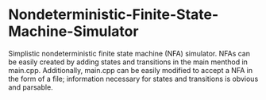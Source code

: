 # Nondeterministic-Finite-State-Machine-Simulator
Simplistic nondeterministic finite state machine (NFA) simulator. NFAs can be easily created by adding states and transitions in the main menthod in main.cpp. Additionally, main.cpp can be easily modified to accept a NFA in the form of a file; information necessary for states and transitions is obvious and parsable.
